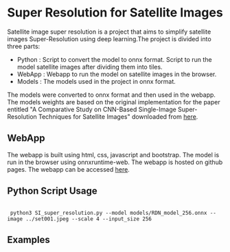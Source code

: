 # Super Resolution for Satellite Images


Satellite image super resolution is a project that aims to simplify satellite images Super-Resolution using deep learning.The project is divided into three parts:

- Python : Script to convert the model to onnx format. Script to run the model satellite images after dividing them into tiles.
- WebApp : Webapp to run the model on satellite images in the browser. 
- Models : The models used in the project in onnx format.

The models were converted to onnx format and then used in the webapp. The models weights are based on the original implementation for the paper entitled "A Comparative Study on CNN-Based Single-Image Super-Resolution Techniques for Satellite Images" downloaded from  <a href="https://github.com/farahmand-m/satellite-image-super-resolution">here</a>.

 ## WebApp
The webapp is built using html, css, javascript and bootstrap. The model is run in the browser using onnxruntime-web. The webapp is hosted on github pages.
The webapp can be accessed <a href="https://litcode-it.com/apps/sisr/">here</a>.

## Python Script Usage

```

 python3 SI_super_resolution.py --model models/RDN_model_256.onnx --image ../set001.jpeg --scale 4 --input_size 256

```

## Examples 

